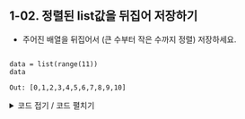 ## 1-02. 정렬된 list값을 뒤집어 저장하기
- 주어진 배열을 뒤집어서 (큰 수부터 작은 수까지 정렬) 저장하세요.
  
~~~ python3

data = list(range(11))
data

Out: [0,1,2,3,4,5,6,7,8,9,10]
~~~

<details>
  <summary>코드 접기 / 코드 펼치기</summary>

  ~~~ python3

result = []
for i in range(1, len(data)+1):
    result.append(data[-i])
result

Out: [10,9,8,7,6,5,4,3,2,1,0]

~~~

~~~ python3
result = data[::-1]
result

Out: [10,9,8,7,6,5,4,3,2,1,0]

~~~
</details>
